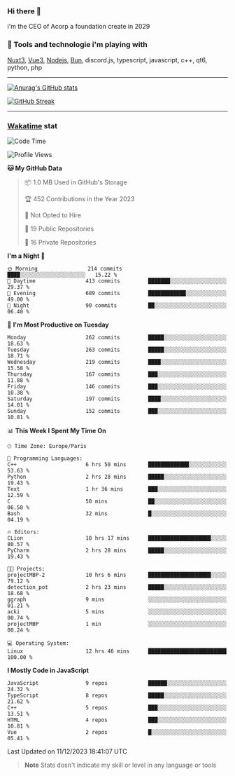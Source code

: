 ### Hi there 👋

i'm the CEO of Acorp a foundation create in 2029  

### 🧰 Tools and technologie i'm playing with

[Nuxt3](https://nuxt.com), [Vue3](https://vuejs.org/), [Nodejs](https://nodejs.org), [Bun](https://bun.sh/), discord.js, typescript, javascript, c++, qt6, python, php

---

[![Anurag's GitHub stats](https://github-readme-stats.vercel.app/api?username=ackimixs&show_icons=true&theme=github_dark&count_private=true)](https://www.ackimixs.xyz)

[![GitHub Streak](https://github-readme-streak-stats.herokuapp.com?user=Ackimixs&theme=github-dark-blue&date_format=j%20M%5B%20Y%5D&mode=weekly)](https://git.io/streak-stats)

---
 
 ### [Wakatime](https://wakatime.com/) stat

<!--START_SECTION:waka-->
![Code Time](http://img.shields.io/badge/Code%20Time-889%20hrs%2021%20mins-blue)

![Profile Views](http://img.shields.io/badge/Profile%20Views-0-blue)

**🐱 My GitHub Data** 

> 📦 1.0 MB Used in GitHub's Storage 
 > 
> 🏆 452 Contributions in the Year 2023
 > 
> 🚫 Not Opted to Hire
 > 
> 📜 19 Public Repositories 
 > 
> 🔑 16 Private Repositories 
 > 
**I'm a Night 🦉** 

```text
🌞 Morning                214 commits         ████░░░░░░░░░░░░░░░░░░░░░   15.22 % 
🌆 Daytime                413 commits         ███████░░░░░░░░░░░░░░░░░░   29.37 % 
🌃 Evening                689 commits         ████████████░░░░░░░░░░░░░   49.00 % 
🌙 Night                  90 commits          ██░░░░░░░░░░░░░░░░░░░░░░░   06.40 % 
```
📅 **I'm Most Productive on Tuesday** 

```text
Monday                   262 commits         █████░░░░░░░░░░░░░░░░░░░░   18.63 % 
Tuesday                  263 commits         █████░░░░░░░░░░░░░░░░░░░░   18.71 % 
Wednesday                219 commits         ████░░░░░░░░░░░░░░░░░░░░░   15.58 % 
Thursday                 167 commits         ███░░░░░░░░░░░░░░░░░░░░░░   11.88 % 
Friday                   146 commits         ███░░░░░░░░░░░░░░░░░░░░░░   10.38 % 
Saturday                 197 commits         ████░░░░░░░░░░░░░░░░░░░░░   14.01 % 
Sunday                   152 commits         ███░░░░░░░░░░░░░░░░░░░░░░   10.81 % 
```


📊 **This Week I Spent My Time On** 

```text
🕑︎ Time Zone: Europe/Paris

💬 Programming Languages: 
C++                      6 hrs 50 mins       █████████████░░░░░░░░░░░░   53.63 % 
Python                   2 hrs 28 mins       █████░░░░░░░░░░░░░░░░░░░░   19.43 % 
Text                     1 hr 36 mins        ███░░░░░░░░░░░░░░░░░░░░░░   12.59 % 
C                        50 mins             ██░░░░░░░░░░░░░░░░░░░░░░░   06.58 % 
Bash                     32 mins             █░░░░░░░░░░░░░░░░░░░░░░░░   04.19 % 

🔥 Editors: 
CLion                    10 hrs 17 mins      ████████████████████░░░░░   80.57 % 
PyCharm                  2 hrs 28 mins       █████░░░░░░░░░░░░░░░░░░░░   19.43 % 

🐱‍💻 Projects: 
projectMBP-2             10 hrs 6 mins       ████████████████████░░░░░   79.12 % 
detection_pot            2 hrs 23 mins       █████░░░░░░░░░░░░░░░░░░░░   18.68 % 
ggraph                   9 mins              ░░░░░░░░░░░░░░░░░░░░░░░░░   01.21 % 
acki                     5 mins              ░░░░░░░░░░░░░░░░░░░░░░░░░   00.74 % 
projectMBP               1 min               ░░░░░░░░░░░░░░░░░░░░░░░░░   00.24 % 

💻 Operating System: 
Linux                    12 hrs 46 mins      █████████████████████████   100.00 % 
```

**I Mostly Code in JavaScript** 

```text
JavaScript               9 repos             ██████░░░░░░░░░░░░░░░░░░░   24.32 % 
TypeScript               8 repos             █████░░░░░░░░░░░░░░░░░░░░   21.62 % 
C++                      5 repos             ███░░░░░░░░░░░░░░░░░░░░░░   13.51 % 
HTML                     4 repos             ███░░░░░░░░░░░░░░░░░░░░░░   10.81 % 
Vue                      2 repos             █░░░░░░░░░░░░░░░░░░░░░░░░   05.41 % 
```




 Last Updated on 11/12/2023 18:41:07 UTC
<!--END_SECTION:waka-->

> **Note**
> Stats dosn't indicate my skill or level in any language or tools
